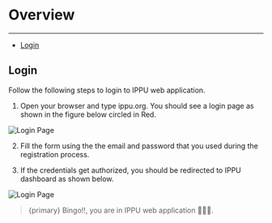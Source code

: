 # Overview

---

- [Login](#login)

<a name="login"></a>
## Login  
Follow the following steps to login to IPPU web application.  

1. Open your browser and type ippu.org. You should see a login page as shown in the figure below circled in Red.    

<img src="{{ asset('/assets/docs/login.png') }}" alt="Login Page">  

2. Fill the form using the the email and password that you used during the registration process.  

3. If the credentials get authorized, you should be redirected to IPPU dashboard as shown below.  

<img src="{{ asset('/assets/docs/dashboard.png') }}" alt="Login Page">  

> {primary} Bingo!!, you are in IPPU web application 🥰🥰🥰.  

